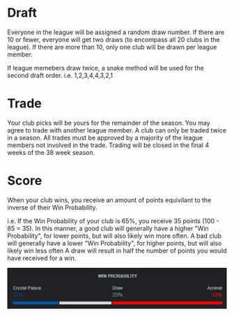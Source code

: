 # Draft
Everyone in the league will be assigned a random draw number. If there are 10 or fewer, everyone will get two draws (to encompass all 20 clubs in the league). If there are more than 10, only one club will be drawn per league member.

If league memebers draw twice, a snake method will be used for the second draft order. 
i.e. 1,2,3,4,4,3,2,1

# Trade
Your club picks will be yours for the remainder of the season. You may agree to trade with another league member. A club can only be traded twice in a season. All trades must be approved by a majority of the league members not involved in the trade. Trading will be closed in the final 4 weeks of the 38 week season.

# Score  
When your club wins, you receive an amount of points equivilant to the inverse of their Win Probability. 

i.e. If the Win Probability of your club is 65%, you receive 35 points (100 - 65 = 35). 
In this manner, a good club will generally have a higher "Win Probability", for lower points, but will also likely win more often. 
A bad club will generally have a lower "Win Probability", for higher points, but will also likely win less often
A draw will result in half the number of points you would have received for a win.

![](images/fantasy/WinProbLine.jpg)